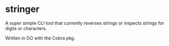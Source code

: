 # stringer

A super simple CLI tool that currently reverses strings or inspects strings for digits or characters.

Written in GO with the Cobra pkg.